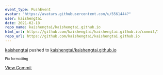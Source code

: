 ```yaml
---
event_type: PushEvent
avatar: "https://avatars.githubusercontent.com/u/5561444?"
user: kaishengtai
date: 2021-02-18
repo_name: kaishengtai/kaishengtai.github.io
html_url: https://github.com/kaishengtai/kaishengtai.github.io/commit/14c3c26ffed49fbda302868d5a804d72cbcceeba
repo_url: https://github.com/kaishengtai/kaishengtai.github.io
---
```


<a href='https://github.com/kaishengtai' target='_blank'>kaishengtai</a> pushed to <a href='https://github.com/kaishengtai/kaishengtai.github.io' target='_blank'>kaishengtai/kaishengtai.github.io</a>

<small>Fix formatting</small>

<a href='https://github.com/kaishengtai/kaishengtai.github.io/commit/14c3c26ffed49fbda302868d5a804d72cbcceeba' target='_blank'>View Commit</a>